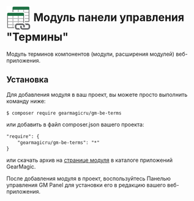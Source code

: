 # <img src="https://raw.githubusercontent.com/gearmagicru/gm-be-terms/refs/heads/master/assets/images/icon.svg" width="64px" height="64px" align="absmiddle"> Модуль панели управления "Термины"

Модуль терминов компонентов (модули, расширения модулей) веб-приложения.

## Установка

Для добавления модуля в ваш проект, вы можете просто выполнить команду ниже:

```
$ composer require gearmagicru/gm-be-terms
```

или добавить в файл composer.json вашего проекта:
```
"require": {
    "gearmagicru/gm-be-terms": "*"
}
```
или скачать архив на [странице модуля](https://apps.gearmagic.ru/component/gm-be-terms) в каталоге приложений GearMagic.

После добавления модуля в проект, воспользуйтесь Панелью управления GM Panel для установки его в редакцию вашего веб-приложения.
